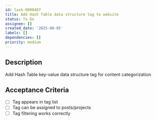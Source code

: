 ```yaml
---
id: task-0000487
title: Add Hash Table data structure tag to website
status: To Do
assignee: []
created_date: '2025-08-05'
labels: []
dependencies: []
priority: medium
---
```


## Description

Add Hash Table key-value data structure tag for content categorization

## Acceptance Criteria

- [ ] Tag appears in tag list
- [ ] Tag can be assigned to posts/projects
- [ ] Tag filtering works correctly
